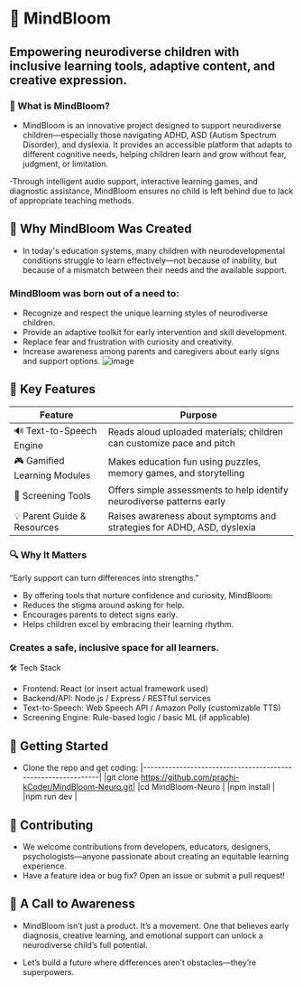 # 🌱 MindBloom
## Empowering neurodiverse children with inclusive learning tools, adaptive content, and creative expression.

### 🧠 What is MindBloom?
- MindBloom is an innovative project designed to support neurodiverse children—especially those navigating ADHD, ASD (Autism Spectrum Disorder), and dyslexia. It provides an accessible platform that adapts to different cognitive needs, helping children learn and grow without fear, judgment, or limitation.

-Through intelligent audio support, interactive learning games, and diagnostic assistance, MindBloom ensures no child is left behind due to lack of appropriate teaching methods.

## 🎯 Why MindBloom Was Created
- In today's education systems, many children with neurodevelopmental conditions struggle to learn effectively—not because of inability, but because of a mismatch between their needs and the available support.

### MindBloom was born out of a need to:
- Recognize and respect the unique learning styles of neurodiverse children.
- Provide an adaptive toolkit for early intervention and skill development.
- Replace fear and frustration with curiosity and creativity.
- Increase awareness among parents and caregivers about early signs and support options.
![image](https://github.com/user-attachments/assets/d5ddd93e-e30f-4eeb-9043-81f529cdfcee)

## 🚀 Key Features
| Feature	                |     Purpose    |
|-------------------------|------------------|
|🔊 Text-to-Speech Engine	| Reads aloud uploaded materials; children can customize pace and pitch |
|🎮 Gamified Learning Modules|	Makes education fun using puzzles, memory games, and storytelling |
|🧪 Screening Tools    |	Offers simple assessments to help identify neurodiverse patterns early |
|💡 Parent Guide & Resources	| Raises awareness about symptoms and strategies for ADHD, ASD, dyslexia |

### 🔍 Why It Matters
“Early support can turn differences into strengths.”
- By offering tools that nurture confidence and curiosity, MindBloom:
- Reduces the stigma around asking for help.
- Encourages parents to detect signs early.
- Helps children excel by embracing their learning rhythm.

### Creates a safe, inclusive space for all learners.
🛠️ Tech Stack
- Frontend: React (or insert actual framework used)
- Backend/API: Node.js / Express / RESTful services
- Text-to-Speech: Web Speech API / Amazon Polly (customizable TTS)
- Screening Engine: Rule-based logic / basic ML (if applicable)

## 🧪 Getting Started
- Clone the repo and get coding:
|--------------------------------------------------------------|
|git clone https://github.com/prachi-kCoder/MindBloom-Neuro.git|
|cd MindBloom-Neuro |
|npm install |
|npm run dev |

## 🤝 Contributing
- We welcome contributions from developers, educators, designers, psychologists—anyone passionate about creating an equitable learning experience.
- Have a feature idea or bug fix? Open an issue or submit a pull request!

##  📢 A Call to Awareness
- MindBloom isn’t just a product. It’s a movement. One that believes early diagnosis, creative learning, and emotional support can unlock a neurodiverse child’s full potential.

- Let’s build a future where differences aren’t obstacles—they’re superpowers.

